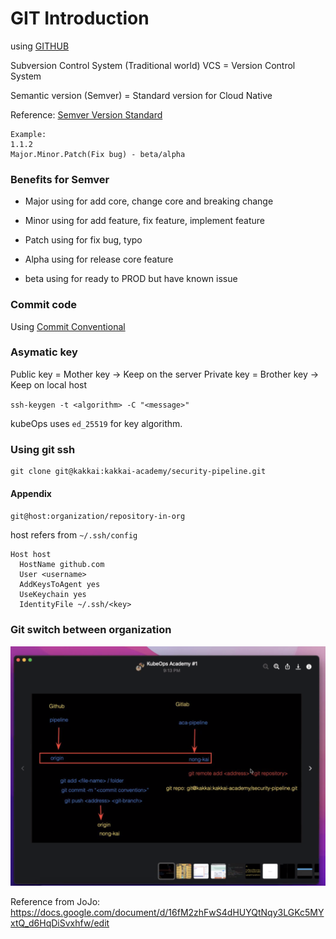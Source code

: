 # GIT Introduction

using [GITHUB](https://www.github.com/)

Subversion Control System (Traditional world)
VCS = Version Control System

Semantic version (Semver) = Standard version for Cloud Native

Reference:
[Semver Version Standard](https://semver.org/#semantic-versioning-specification-semver)

```
Example:
1.1.2
Major.Minor.Patch(Fix bug) - beta/alpha 
```

### Benefits for Semver

* Major using for add core, change core and breaking change

* Minor using for add feature, fix feature, implement feature

* Patch using for fix bug, typo

* Alpha using for release core feature

* beta using for ready to PROD but have known issue

### Commit code

Using [Commit Conventional](https://www.conventionalcommits.org/en/v1.0.0/)

### Asymatic key
Public key = Mother key -> Keep on the server
Private key = Brother key -> Keep on local host

`ssh-keygen -t <algorithm> -C "<message>"`

kubeOps uses `ed_25519` for key algorithm.

### Using git ssh

```
git clone git@kakkai:kakkai-academy/security-pipeline.git
```

#### Appendix

`git@host:organization/repository-in-org`

host refers from `~/.ssh/config`

```
Host host
  HostName github.com
  User <username>
  AddKeysToAgent yes
  UseKeychain yes
  IdentityFile ~/.ssh/<key>
```

###  Git switch between organization

![git_switch_org](/pic/git_switch_org.png)

Reference from JoJo:
https://docs.google.com/document/d/16fM2zhFwS4dHUYQtNqy3LGKc5MYxtQ_d6HqDiSvxhfw/edit